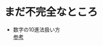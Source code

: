 # まだ不完全なところ

+ 数字の10進法扱い方  
[参考](https://qiita.com/drken/items/fd4e5e3630d0f5859067#%E7%AC%AC-5-%E5%95%8F--abc-083-b---some-sums-200-%E7%82%B9)